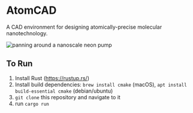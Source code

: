 # AtomCAD

A CAD environment for designing atomically-precise molecular nanotechnology.

![panning around a nanoscale neon pump](./media/neon-pump.gif)


## To Run

1. Install Rust (https://rustup.rs/)
2. Install build dependencies: `brew install cmake` (macOS), `apt install build-essential cmake` (debian/ubuntu)
3. `git clone` this repository and navigate to it
4. run `cargo run`
